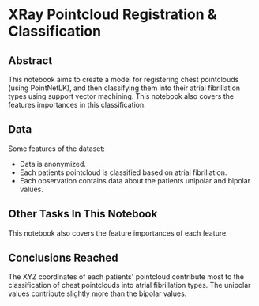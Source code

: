 # XRay Pointcloud Registration & Classification
## Abstract
This notebook aims to create a model for registering chest pointclouds (using PointNetLK), and then classifying them into their atrial fibrillation types using support vector machining. This notebook also covers the features importances in this classification.  
## Data
Some features of the dataset:

* Data is anonymized.
* Each patients pointcloud is classified based on atrial fibrillation.
* Each observation contains data about the patients unipolar and bipolar values.

## Other Tasks In This Notebook
This notebook also covers the feature importances of each feature.
## Conclusions Reached
The XYZ coordinates of each patients' pointcloud contribute most to the classification of chest pointclouds into atrial fibrillation types. The unipolar values contribute slightly more than the bipolar values.

